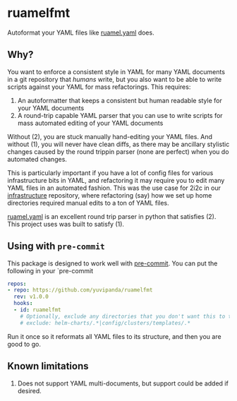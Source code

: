 # ruamelfmt

Autoformat your YAML files like [ruamel.yaml](https://pypi.org/project/ruamel.yaml/) does.

## Why?

You want to enforce a consistent style in YAML for many YAML documents in a git
repository that *humans* write, but you also want to be able to write scripts
against your YAML for mass refactorings. This requires:

1. An autoformatter that keeps a consistent but human readable style for your YAML documents
2. A round-trip capable YAML parser that you can use to write scripts for mass automated editing
   of your YAML documents

Without (2), you are stuck manually hand-editing your YAML files. And without (1), you will never
have clean diffs, as there may be ancillary stylistic changes caused by the round trippin parser (none
are perfect) when you do automated changes.

This is particularly important if you have a lot of config files for various infrastructure bits
in YAML, and refactoring it may require you to edit many YAML files in an automated fashion. This was
the use case for 2i2c in our [infrastructure](https://github.com/2i2c-org/infrastructure) repository,
where refactoring (say) how we set up home directories required manual edits to a ton of YAML files.

[ruamel.yaml](https://pypi.org/project/ruamel.yaml/) is an excellent round trip parser in python
that satisfies (2). This project uses was built to satisfy (1).

## Using with `pre-commit`

This package is designed to work well with [pre-commit](https://pre-commit.com/). You can put the
following in your `pre-commit

```yaml
repos:
- repo: https://github.com/yuvipanda/ruamelfmt
  rev: v1.0.0
  hooks:
  - id: ruamelfmt
    # Optionally, exclude any directories that you don't want this to touch
    # exclude: helm-charts/.*|config/clusters/templates/.*
```

Run it once so it reformats all YAML files to its structure, and then you are good to go.

## Known limitations

1. Does not support YAML multi-documents, but support could be added if desired.